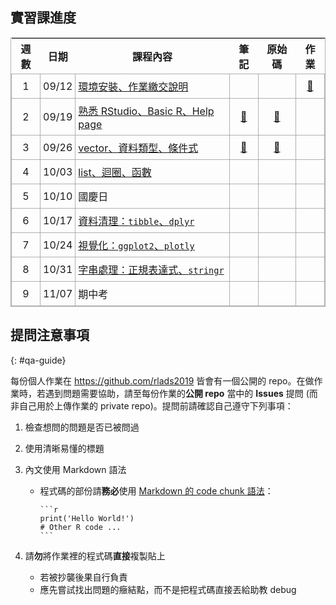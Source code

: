 ## 實習課進度

| 週數   | 日期     | 課程內容                                   | 筆記        | 原始碼     | 作業      |
|--------|----------|---------------------------------------------|-------------|------------|-----------|
|   1    |  09/12   | [環境安裝、作業繳交說明][s1]                  |             |            | [🔗][hw1] |
|   2    |  09/19   | [熟悉 RStudio、Basic R、Help page][s2]      | [🔗][note2] | [🔗][src2] |          |
|   3    |  09/26   | [vector、資料類型、條件式][s3]                | [🔗][note3] | [🔗][src3] |           |
|   4    |  10/03   | [list、迴圈、函數][s4]                       |             |            |           |
|   5    |  10/10   |               國慶日                        |             |            |           |
|   6    |  10/17   | [資料清理：`tibble`、`dplyr`][s6]            |             |            |           |
|   7    |  10/24   | [視覺化：`ggplot2`、`plotly`][s7]            |             |            |           |
|   8    |  10/31   | [字串處理：正規表達式、`stringr`][s8]          |             |            |           |
|   9    |  11/07   |               期中考                        |             |            |           |

<!-- 
|   10    |  11/14   | [中文文本處理：斷詞、詞頻表、語料庫][s10]         |             |            |           |
|   11    |  11/21   | [API][s11]                                  |             |            |           |
|   12    |  11/28   |              Guest Lecture                  |             |            |           |
|   13    |  12/05   | [Web 101: HTML/CSS, GitHub Page][s13]       |             |            |           |
|   14    |  12/12   | [網頁剖析：`rvest`][s14]                      |             |            |           |
|   15    |  12/19   |                                             |             |            |           |
|   16    |  12/26   |                                             |             |            |           |
|   17    |  01/02   |        Final Project Presentation           |             |            |           |
-->

[s1]: #
[hw1]: https://github.com/rlads2019/_hw-demo

[s2]: https://docs.google.com/presentation/d/1mW5SFnIoHYKxZxNXbEy7XntcMVRDMnHRjk7QeAcAhag/edit?usp=sharing
[note2]: ./notes/02.html
[src2]: ./src/02.zip
[hw2]: #

[s3]: #
[note3]: ./notes/03.html
[src3]: ./src/03.zip
[hw3]: #

[s4]: #
[note4]: #
[src4]: #
[hw4]: #

[s6]: #
[note6]: #
[src6]: #
[hw6]: #

[s7]: #
[note7]: #
[src7]: #
[hw7]: #

[s8]: #
[note8]: #
[src8]: #
[hw8]: #


## 提問注意事項
{: #qa-guide}

每份個人作業在 <https://github.com/rlads2019> 皆會有一個公開的 repo。在做作業時，若遇到問題需要協助，請至每份作業的**公開 repo** 當中的 **Issues** 提問 (而非自己用於上傳作業的 private repo)。提問前請確認自己遵守下列事項：

1. 檢查想問的問題是否已被問過

1. 使用清晰易懂的標題

1. 內文使用 Markdown 語法

    - 程式碼的部份請**務必**使用 [Markdown 的 code chunk 語法](https://help.github.com/en/articles/creating-and-highlighting-code-blocks)：
    
        ````
        ```r
        print('Hello World!')
        # Other R code ...
        ```
        ````

1. 請**勿**將作業裡的程式碼**直接**複製貼上
    - 若被抄襲後果自行負責
    - 應先嘗試找出問題的癥結點，而不是把程式碼直接丟給助教 debug


<style>
table {
    width: 100%;
    border: 1.6px solid #9c9c9cc9;
}
td {
    padding: 7px 4px;
    border: 1.6px solid #9c9c9cc9;
}
td:nth-child(1), td:nth-child(2), td:nth-child(n+4) {
    text-align: center;
}
</style>

